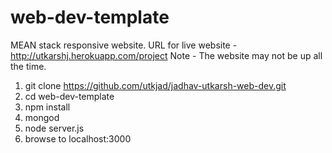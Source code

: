 # web-dev-template

MEAN stack responsive website.
URL for live website - http://utkarshj.herokuapp.com/project
Note - The website may not be up all the time. 
1. git clone https://github.com/utkjad/jadhav-utkarsh-web-dev.git
1. cd web-dev-template
1. npm install
1. mongod
1. node server.js
1. browse to localhost:3000
